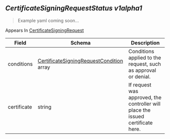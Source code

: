 ## *CertificateSigningRequestStatus v1alpha1*

> Example yaml coming soon...





<aside class="notice">
Appears In  <a href="#certificatesigningrequest-v1alpha1">CertificateSigningRequest</a> </aside>

Field        | Schema     | Description
------------ | ---------- | -----------
conditions | [CertificateSigningRequestCondition](#certificatesigningrequestcondition-v1alpha1) array | Conditions applied to the request, such as approval or denial.
certificate | string | If request was approved, the controller will place the issued certificate here.


